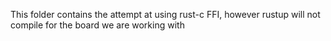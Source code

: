 This folder contains the attempt at using rust-c FFI, however rustup will not compile for the board we are working with
